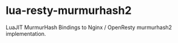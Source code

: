 lua-resty-murmurhash2
=====================

LuaJIT MurmurHash Bindings to Nginx / OpenResty murmurhash2 implementation.
